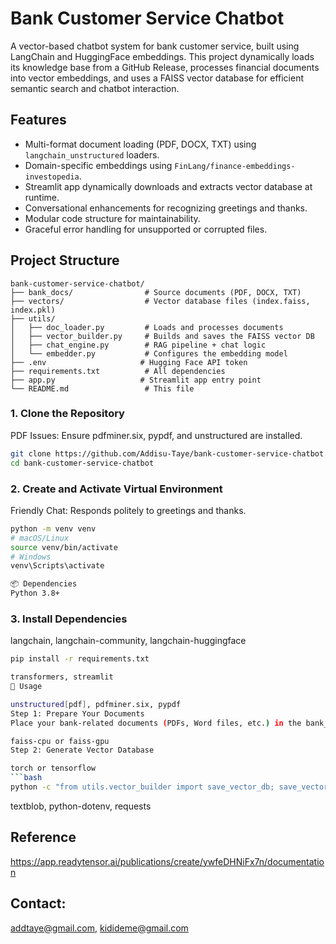 
# Bank Customer Service Chatbot

A vector-based chatbot system for bank customer service, built using LangChain and HuggingFace embeddings. This project dynamically loads its knowledge base from a GitHub Release, processes financial documents into vector embeddings, and uses a FAISS vector database for efficient semantic search and chatbot interaction.

## Features

- Multi-format document loading (PDF, DOCX, TXT) using `langchain_unstructured` loaders.
- Domain-specific embeddings using `FinLang/finance-embeddings-investopedia`.
- Streamlit app dynamically downloads and extracts vector database at runtime.
- Conversational enhancements for recognizing greetings and thanks.
- Modular code structure for maintainability.
- Graceful error handling for unsupported or corrupted files.


## Project Structure
```
bank-customer-service-chatbot/
├── bank_docs/                # Source documents (PDF, DOCX, TXT)
├── vectors/                  # Vector database files (index.faiss, index.pkl)
├── utils/
│   ├── doc_loader.py         # Loads and processes documents
│   ├── vector_builder.py     # Builds and saves the FAISS vector DB
│   ├── chat_engine.py        # RAG pipeline + chat logic
│   └── embedder.py           # Configures the embedding model
├── .env                     # Hugging Face API token
├── requirements.txt          # All dependencies
├── app.py                   # Streamlit app entry point
└── README.md                 # This file
```

### 1. Clone the Repository

PDF Issues: Ensure pdfminer.six, pypdf, and unstructured are installed.
```bash
git clone https://github.com/Addisu-Taye/bank-customer-service-chatbot.git
cd bank-customer-service-chatbot
```
### 2. Create and Activate Virtual Environment

Friendly Chat: Responds politely to greetings and thanks.
```bash
python -m venv venv
# macOS/Linux
source venv/bin/activate
# Windows
venv\Scripts\activate

📦 Dependencies
Python 3.8+
```
### 3. Install Dependencies

langchain, langchain-community, langchain-huggingface
```bash
pip install -r requirements.txt

transformers, streamlit
🚀 Usage

unstructured[pdf], pdfminer.six, pypdf
Step 1: Prepare Your Documents
Place your bank-related documents (PDFs, Word files, etc.) in the bank_docs/ folder.

faiss-cpu or faiss-gpu
Step 2: Generate Vector Database

torch or tensorflow
```bash
python -c "from utils.vector_builder import save_vector_db; save_vector_db('bank_docs', 'vectors')"
```

textblob, python-dotenv, requests
## Reference
https://app.readytensor.ai/publications/create/ywfeDHNiFx7n/documentation

## Contact: 
addtaye@gmail.com, kidideme@gmail.com


